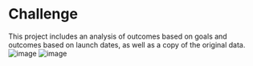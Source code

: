 # Challenge
This project includes an analysis of outcomes based on goals and outcomes based on launch dates, as well as a copy of the original data. 
![image](https://user-images.githubusercontent.com/59806598/72227582-2951b600-3553-11ea-94ec-feb1d04492a6.png)
![image](https://user-images.githubusercontent.com/59806598/72227584-3373b480-3553-11ea-9569-34fb09e91c6b.png)
